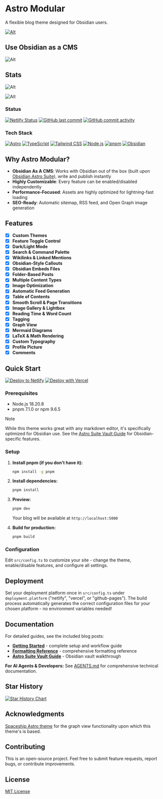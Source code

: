 # Astro Modular

A flexible blog theme designed for Obsidian users. 

[![Alt](https://github.com/user-attachments/assets/612b2171-d141-412b-a891-5b1caa1447b8 "Astro Modular theme shown off in 3 screenshots, with the left screenshot showing the homepage, the top right showing the bottom of a post, and the bottom right showing a minimal homepage")](https://astro.build/themes/details/astro-modular/)

## Use Obsidian as a CMS

![Alt](https://github.com/user-attachments/assets/671eb486-e736-410d-b3f8-f98ac21f15f8 "Astro Modular Obsidian vault")


## Stats

![Alt](https://repobeats.axiom.co/api/embed/66fe41c94d95b32b92c1a2fd8d6dc83d386bc10a.svg "Repobeats analytics image")

![Alt](https://github.com/user-attachments/assets/e09c8ee1-6f91-46d6-84a5-e2d8a35c1e14 "Pagespeed scores")


### Status
[![Netlify Status](https://api.netlify.com/api/v1/badges/3f849f7a-71e6-463b-84af-01c523012348/deploy-status)](https://app.netlify.com/sites/astro-modular/deploys)
[![GitHub last commit](https://img.shields.io/github/last-commit/davidvkimball/astro-modular)](https://github.com/davidvkimball/astro-modular)
[![GitHub commit activity](https://img.shields.io/github/commit-activity/m/davidvkimball/astro-modular)](https://github.com/davidvkimball/astro-modular)

### Tech Stack
[![Astro](https://img.shields.io/badge/Astro-5.15.1-FF5D01?logo=astro&logoColor=white)](https://astro.build/)
[![TypeScript](https://img.shields.io/badge/TypeScript-5.9.2-3178C6?logo=typescript&logoColor=white)](https://www.typescriptlang.org/)
[![Tailwind CSS](https://img.shields.io/badge/Tailwind_CSS-3.4.17-38B2AC?logo=tailwind-css&logoColor=white)](https://tailwindcss.com/)
[![Node.js](https://img.shields.io/badge/Node.js-20.3.0-339933?logo=node.js&logoColor=white)](https://nodejs.org/)
[![pnpm](https://img.shields.io/badge/pnpm-7.1.0-F69220?logo=pnpm&logoColor=white)](https://pnpm.io/)
[![Obsidian](https://img.shields.io/badge/Obsidian-1.10.2-7C3AED?logo=obsidian&logoColor=white)](https://obsidian.md/)

## Why Astro Modular?

- **Obsidian As A CMS**: Works with Obsidian out of the box (built upon [Obsidian Astro Suite](https://github.com/davidvkimball/obsidian-astro-suite)), write and publish instantly
- **Highly Customizable**: Every feature can be enabled/disabled independently
- **Performance-Focused**: Assets are highly optimized for lightning-fast loading
- **SEO-Ready**: Automatic sitemap, RSS feed, and Open Graph image generation

## Features

- [x] **Custom Themes** 
- [x] **Feature Toggle Control** 
- [x] **Dark/Light Mode** 
- [x] **Search & Command Palette** 
- [x] **Wikilinks & Linked Mentions** 
- [x] **Obsidian-Style Callouts**
- [x] **Obsidian Embeds Files**
- [x] **Folder-Based Posts** 
- [x] **Multiple Content Types**
- [x] **Image Optimization** 
- [x] **Automatic Feed Generation**
- [x] **Table of Contents** 
- [x] **Smooth Scroll & Page Transitions** 
- [x] **Image Gallery & Lightbox** 
- [x] **Reading Time & Word Count** 
- [x] **Tagging**
- [x] **Graph View**
- [x] **Mermaid Diagrams**
- [x] **LaTeX & Math Rendering** 
- [x] **Custom Typography**
- [x] **Profile Picture** 
- [x] **Comments**

## Quick Start

[![Deploy to Netlify](https://www.netlify.com/img/deploy/button.svg)](https://app.netlify.com/start/deploy?repository=https://github.com/davidvkimball/astro-modular)
[![Deploy with Vercel](https://vercel.com/button)](https://vercel.com/new/clone?repository-url=https://github.com/davidvkimball/astro-modular)

### Prerequisites
- Node.js 18.20.8
- pnpm 7.1.0 or npm 9.6.5

> [!NOTE]
> While this theme works great with any markdown editor, it's specifically optimized for Obsidian use. See the [Astro Suite Vault Guide](src/content/posts/astro-suite-vault-modular-guide.md) for Obsidian-specific features.

### Setup

1. **Install pnpm (if you don't have it):**
   ```bash
   npm install -g pnpm
   ```

2. **Install dependencies:**
   ```bash
   pnpm install
   ```

3. **Preview:**
   ```bash
   pnpm dev
   ```
   Your blog will be available at `http://localhost:5000`

4. **Build for production:**
   ```bash
   pnpm build
   ```

### Configuration

Edit `src/config.ts` to customize your site - change the theme, enable/disable features, and configure all settings.

## Deployment

Set your deployment platform once in `src/config.ts` under `deployment.platform` ("netlify", "vercel", or "github-pages"). The build process automatically generates the correct configuration files for your chosen platform - no environment variables needed!

## Documentation

For detailed guides, see the included blog posts:
- **[Getting Started](src/content/posts/getting-started.md)** - complete setup and workflow guide
- **[Formatting Reference](src/content/posts/formatting-reference.md)** - comprehensive formatting reference  
- **[Astro Suite Vault Guide](src/content/posts/astro-suite-vault-modular-guide.md)** - Obsidian vault walkthrough

**For AI Agents & Developers:** See [AGENTS.md](AGENTS.md) for comprehensive technical documentation.

## Star History

[![Star History Chart](https://api.star-history.com/svg?repos=davidvkimball/astro-modular&type=date&legend=top-left)](https://www.star-history.com/#davidvkimball/astro-modular&type=date&legend=top-left)

## Acknowledgments 

[Spaceship Astro theme](https://github.com/aitorllj93/astro-theme-spaceship) for the graph view functionality upon which this theme's is based.

## Contributing

This is an open-source project. Feel free to submit feature requests, report bugs, or contribute improvements.

## License

[MIT License](https://github.com/davidvkimball/astro-modular?tab=MIT-1-ov-file)
